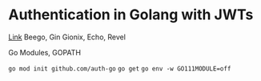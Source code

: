 # Authentication in Golang with JWTs

[Link](https://auth0.com/blog/authentication-in-golang/)
Beego, Gin Gionix, Echo, Revel

Go Modules, GOPATH

`go mod init github.com/auth-go`
`go get`
`go env -w GO111MODULE=off`
